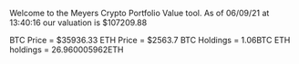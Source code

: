 Welcome to the Meyers Crypto Portfolio Value tool. 
As of 06/09/21 at 13:40:16 our valuation is $107209.88 

BTC Price = $35936.33
 ETH Price = $2563.7
BTC Holdings = 1.06BTC
 ETH holdings = 26.960005962ETH 
